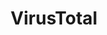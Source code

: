 ---
title: VirusTotal
description: Analyse suspicious files, domains, IPs and URLs to detect malware and other breaches, automatically share them with the security community. 
url: https://www.virustotal.com/
image:
    # url: '/assets/images/cafe.png'
    # alt: 'Cafe'
tags: ['malware', 'osint']
pubDate: 2023-11-09
draft: false
---